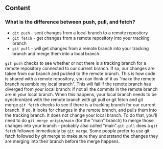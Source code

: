## Content

### What is the difference between push, pull, and fetch?

- `git push` - sent changes from a local branch to a remote repository
- `git fetch` - get changes from a remote repository into your tracking branch
- `git pull` - will get changes from a remote branch into your tracking branch and merge them into a local branch

`git push` checks to see whether or not there is a tracking branch for a remote repository connected to our current branch. If so, our changes are taken from our branch and pushed to the remote branch. This is how code is shared with a remote repository, you can think of it as "make the remote branch resemble my local branch". This will fail if the remote branch has diverged from your local branch: if not all the commits in the remote branch are in your local branch. When this happens, your local branch needs to be synchronized with the remote branch with git pull or git fetch and git merge.`git fetch` checks to see if there is a tracking branch for our current branch. If so, it looks for changes in the remote branch, and pulls them into the tracking branch. It does not change your local branch. To do that, you'll need to do `git merge origin/main` (for the "main" branch) to merge those changes into your branch - probably also called "main".`git pull` does a `git fetch` followed immediately by `git merge`. Some people prefer to use git fetch followed by git merge to make sure they understand the changes they are merging into their branch before the merge happens.
